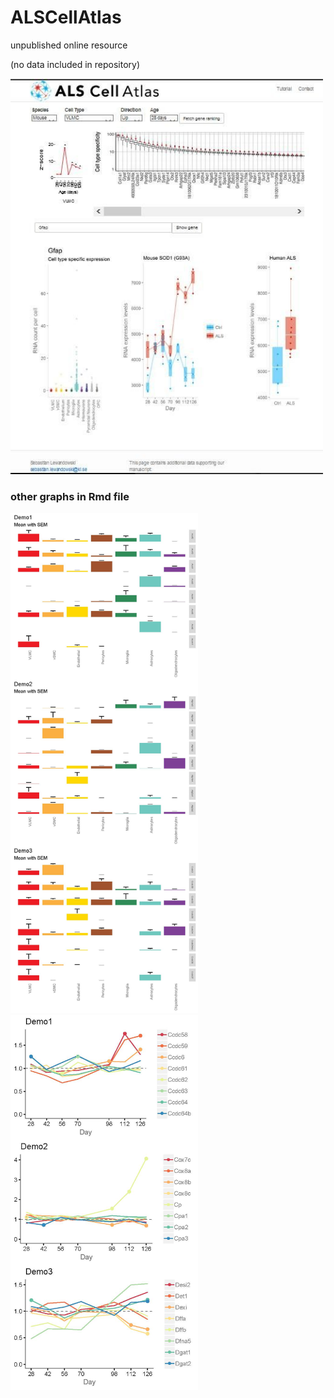 # ALSCellAtlas

 unpublished online resource
 
 (no data included in repository)
 
  <img src="img/websiteOvierview.jpg" alt="drawing" width="500"/>

### other graphs in Rmd file

 <img src="img/Demo_figSpec.jpg" alt="drawing" width="300"/>

 <img src="img/Demo_figDynamics.jpg" alt="drawing" width="300"/>
